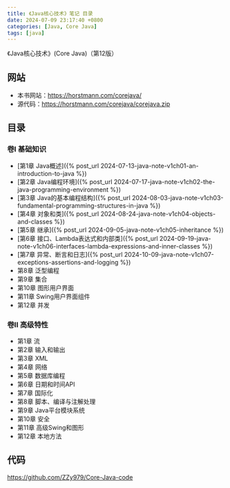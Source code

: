 ```yaml
---
title: 《Java核心技术》笔记 目录
date: 2024-07-09 23:17:40 +0800
categories: [Java, Core Java]
tags: [java]
---
```

《Java核心技术》(Core Java)（第12版）

## 网站
* 本书网站：<https://horstmann.com/corejava/>
* 源代码：<https://horstmann.com/corejava/corejava.zip>

## 目录
### 卷I 基础知识
* [第1章 Java概述]({% post_url 2024-07-13-java-note-v1ch01-an-introduction-to-java %})
* [第2章 Java编程环境]({% post_url 2024-07-17-java-note-v1ch02-the-java-programming-environment %})
* [第3章 Java的基本编程结构]({% post_url 2024-08-03-java-note-v1ch03-fundamental-programming-structures-in-java %})
* [第4章 对象和类]({% post_url 2024-08-24-java-note-v1ch04-objects-and-classes %})
* [第5章 继承]({% post_url 2024-09-05-java-note-v1ch05-inheritance %})
* [第6章 接口、Lambda表达式和内部类]({% post_url 2024-09-19-java-note-v1ch06-interfaces-lambda-expressions-and-inner-classes %})
* [第7章 异常、断言和日志]({% post_url 2024-10-09-java-note-v1ch07-exceptions-assertions-and-logging %})
* 第8章 泛型编程
* 第9章 集合
* 第10章 图形用户界面
* 第11章 Swing用户界面组件
* 第12章 并发

### 卷II 高级特性
* 第1章 流
* 第2章 输入和输出
* 第3章 XML
* 第4章 网络
* 第5章 数据库编程
* 第6章 日期和时间API
* 第7章 国际化
* 第8章 脚本、编译与注解处理
* 第9章 Java平台模块系统
* 第10章 安全
* 第11章 高级Swing和图形
* 第12章 本地方法

## 代码
<https://github.com/ZZy979/Core-Java-code>

